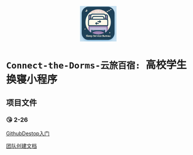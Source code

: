 <div align="center">
	<img src="assets/TeamLogo.png" alt="Editor" width="100">
</div>

# `Connect-the-Dorms-云旅百宿: `高校学生换寝小程序

## 项目文件

### :kissing_heart: 2-26 

[GithubDestop入门](doc/GithubDestop入门/GithubIntroductionForMembers.docx)

[团队创建文档](doc/团队创建文档/readme.md)








